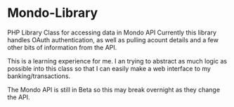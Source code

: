 # Mondo-Library
PHP Library Class for accessing data in Mondo API
Currently this library handles OAuth authentication, as well as pulling acount details and a few other bits of information from the API.

This is a learning experience for me. I an trying to abstract as much logic as possible into this class so that I can easily make a web interface to my banking/transactions.

The Mondo API is still in Beta so this may break overnight as they change the API.
